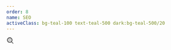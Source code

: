 ```yaml
---
order: 8
name: SEO
activeClass: bg-teal-100 text-teal-500 dark:bg-teal-500/20
---
```


<svg xmlns="http://www.w3.org/2000/svg" width="20" height="20" viewBox="0 0 256 256"><g fill="currentColor"><path d="M192 112a80 80 0 1 1-80-80a80 80 0 0 1 80 80Z" opacity=".2"/><path d="m229.66 218.34l-50.06-50.06a88.21 88.21 0 1 0-11.32 11.31l50.06 50.07a8 8 0 0 0 11.32-11.32ZM40 112a72 72 0 1 1 72 72a72.08 72.08 0 0 1-72-72Z"/></g></svg>